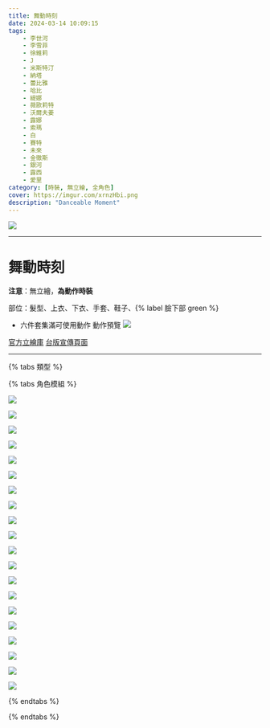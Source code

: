 ```yaml
---
title: 舞動時刻
date: 2024-03-14 10:09:15
tags:
    - 李世河
    - 李雪菲
    - 徐維莉
    - J
    - 米斯特汀
    - 納塔
    - 蕾比雅
    - 哈比
    - 緹娜
    - 薇歐莉特
    - 沃爾夫姜
    - 露娜
    - 索瑪
    - 白
    - 賽特
    - 未來
    - 金徹斯
    - 銀河
    - 露西
    - 愛里
category: [時裝, 無立繪, 全角色]
cover: https://imgur.com/xrnzHbi.png
description: "Danceable Moment"
---
```


![](https://imgur.com/xrnzHbi.png)

---
# 舞動時刻


**注意**：無立繪，**為動作時裝**

部位：髮型、上衣、下衣、手套、鞋子、{% label 臉下部 green %}
- 六件套集滿可使用動作
動作預覽
![](https://imgur.com/4T9eg2Q.gif)


[官方立繪庫](https://closers.nexon.com/Pds/FanSiteKit)
[台版宣傳頁面](https://www.closers.com.tw/news/sWu3fu429)

---
{% tabs 類型 %}
<!-- tab 模組-->
{% tabs 角色模組 %}
<!-- tab 李世河(Seha)-->
[![](https://i.imgur.com/e3NvPuTh.png)](https://i.imgur.com/e3NvPuT.png)
<!-- endtab -->
<!-- tab 李雪菲(Seulbi)-->
[![](https://i.imgur.com/oI6IT7sh.png)](https://i.imgur.com/oI6IT7s.png)
<!-- endtab -->
<!-- tab 徐維莉(Yuri)-->
[![](https://i.imgur.com/gMiM5RQh.png)](https://i.imgur.com/gMiM5RQ.png)
<!-- endtab -->
<!-- tab J-->
[![](https://i.imgur.com/jnoGreVh.png)](https://i.imgur.com/jnoGreV.png)
<!-- endtab -->
<!-- tab 米斯特汀(Tein)-->
[![](https://i.imgur.com/qHRNFJGh.png)](https://i.imgur.com/qHRNFJG.png)
<!-- endtab -->
<!-- tab 納塔(Nata)-->
[![](https://i.imgur.com/lMHbru3h.png)](https://i.imgur.com/lMHbru3.png)
<!-- endtab -->
<!-- tab 蕾比雅(Levia)-->
[![](https://i.imgur.com/qzmygSNh.png)](https://i.imgur.com/qzmygSN.png)
<!-- endtab -->
<!-- tab 哈比(Harpy)-->
[![](https://i.imgur.com/tKeYgQeh.png)](https://i.imgur.com/tKeYgQe.png)
<!-- endtab -->
<!-- tab 緹娜(Tina)-->
[![](https://i.imgur.com/8b5DudPh.png)](https://i.imgur.com/8b5DudP.png)
<!-- endtab -->
<!-- tab 薇歐莉特(Violet)-->
[![](https://i.imgur.com/CMjtjzvh.png)](https://i.imgur.com/CMjtjzv.png)
<!-- endtab -->
<!-- tab 沃爾夫姜(Wolfgang)-->
[![](https://i.imgur.com/aMxblIWh.png)](https://i.imgur.com/aMxblIW.png)
<!-- endtab -->
<!-- tab 露娜(Luna)-->
[![](https://i.imgur.com/Co1EPeph.png)](https://i.imgur.com/Co1EPep.png)
<!-- endtab -->
<!-- tab 索瑪(Soma)-->
[![](https://i.imgur.com/NVqMuweh.png)](https://i.imgur.com/NVqMuwe.png)
<!-- endtab -->
<!-- tab 白(Bai)-->
[![](https://i.imgur.com/WtHi515h.png)](https://i.imgur.com/WtHi515.png)
<!-- endtab -->
<!-- tab 賽特(Seth)-->
[![](https://i.imgur.com/8qtKAYth.png)](https://i.imgur.com/8qtKAYt.png)
<!-- endtab -->
<!-- tab 未來(Mirae)-->
[![](https://i.imgur.com/dIBh5nKh.png)](https://i.imgur.com/dIBh5nK.png)
<!-- endtab -->
<!-- tab 徹斯(Chulsoo)-->
[![](https://i.imgur.com/nSWwsPvh.png)](https://i.imgur.com/nSWwsPv.png)
<!-- endtab -->
<!-- tab 銀河(Eunha)-->
[![](https://i.imgur.com/GOC5kM6h.png)](https://i.imgur.com/GOC5kM6.png)
<!-- endtab -->
<!-- tab 露西(Lucy)-->
[![](https://i.imgur.com/eWAaZxFh.png)](https://i.imgur.com/eWAaZxF.png)
<!-- endtab -->
<!-- tab 愛里(Aeri)-->
[![](https://i.imgur.com/H0hlW97h.png)](https://i.imgur.com/H0hlW97.png)
<!-- endtab -->
{% endtabs %}
<!-- endtab -->

{% endtabs %}
